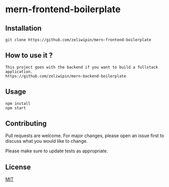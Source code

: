 # mern-frontend-boilerplate


## Installation


```
git clone https://github.com/zeliwipin/mern-frontend-boilerplate
```

## How to use it ?

```
This project goes with the backend if you want to build a fullstack application.
https://github.com/zeliwipin/mern-backend-boilerplate

```

## Usage

```
npm install
npm start
```

## Contributing
Pull requests are welcome. For major changes, please open an issue first to discuss what you would like to change.

Please make sure to update tests as appropriate.

## License
[MIT](https://choosealicense.com/licenses/mit/)
